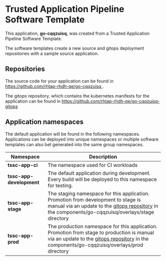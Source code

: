 # Trusted Application Pipeline Software Template

This application, **go-cqqzuisq**, was created from a Trusted Application Pipeline Software Template.

The software templates create a new source and gitops deployment repositories with a sample source application. 

## Repositories

The source code for your application can be found in [https://github.com/rhtap-rhdh-qe/go-cqqzuisq ](https://github.com/rhtap-rhdh-qe/go-cqqzuisq ).
 
The gitops repository, which contains the kubernetes manifests for the application can be found in 
[https://github.com/rhtap-rhdh-qe/go-cqqzuisq-gitops ](https://github.com/rhtap-rhdh-qe/go-cqqzuisq-gitops ) 

## Application namespaces 

The default application will be found in the following namespaces. Applications can be deployed into unique namespaces or multiple software templates can also bet generated into the same group namespaces.  

|  Namespace   |  Description   |  
| -------- | -------- |
| **tssc-app-ci** | The namespace used for CI workloads |
| **tssc-app-development** | The default application during development. Every build will be deployed to this namespace for testing. |
| **tssc-app-stage** | The staging namespace for this application. Promotion from development to stage is manual via an update to the [gitops repository](https://github.com/rhtap-rhdh-qe/go-cqqzuisq-gitops ) in the components/go-cqqzuisq/overlays/stage directory |
| **tssc-app-prod** | The production namespace for this application. Promotion from stage to production is manual via an update to the [gitops repository](https://github.com/rhtap-rhdh-qe/go-cqqzuisq-gitops ) in the components/go-cqqzuisq/overlays/prod directory |
